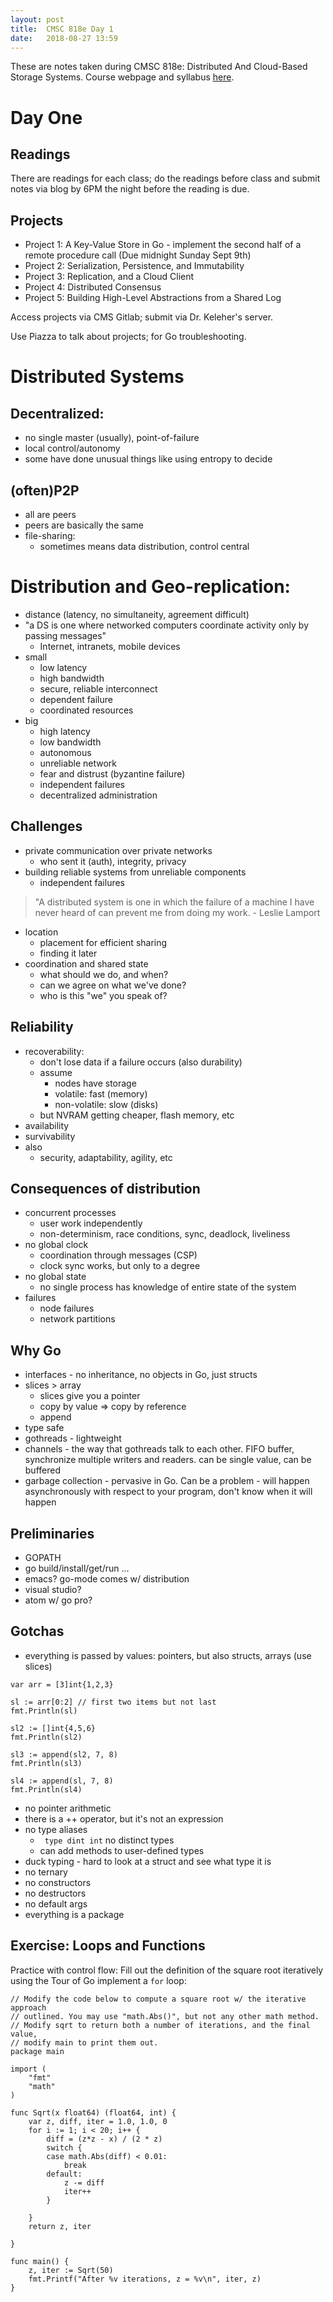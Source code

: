 ```yaml
---
layout: post
title:  CMSC 818e Day 1
date:   2018-08-27 13:59
---
```


These are notes taken during CMSC 818e: Distributed And Cloud-Based Storage Systems. Course webpage and syllabus [here](http://triffid.cs.umd.edu/818/).

# Day One

## Readings

There are readings for each class; do the readings before class and submit notes via blog by 6PM the night before the reading is due.

## Projects

 - Project 1: A Key-Value Store in Go - implement the second half of a remote procedure call (Due midnight Sunday Sept 9th)
 - Project 2: Serialization, Persistence, and Immutability
 - Project 3: Replication, and a Cloud Client
 - Project 4: Distributed Consensus
 - Project 5: Building High-Level Abstractions from a Shared Log

Access projects via CMS Gitlab; submit via Dr. Keleher's server.

Use Piazza to talk about projects; for Go troubleshooting.

# Distributed Systems

## Decentralized:
 - no single master (usually), point-of-failure
 - local control/autonomy
 - some have done unusual things like using entropy to decide

## (often)P2P
 - all are peers
 - peers are basically the same
 - file-sharing:
    - sometimes means data distribution, control central

# Distribution and Geo-replication:
 - distance (latency, no simultaneity, agreement difficult)
 - "a DS is one where networked computers coordinate activity only by passing messages"
    - Internet, intranets, mobile devices
 - small
    - low latency
    - high bandwidth
    - secure, reliable interconnect
    - dependent failure
    - coordinated resources
 - big
    - high latency
    - low bandwidth
    - autonomous
    - unreliable network
    - fear and distrust (byzantine failure)
    - independent failures
    - decentralized administration

## Challenges
 - private communication over private networks
    - who sent it (auth), integrity, privacy
 - building reliable systems from unreliable components
    - independent failures

> "A distributed system is one in which the failure of a machine I have never heard of can prevent me from doing my work.  - Leslie Lamport

 - location
    - placement for efficient sharing
    - finding it later
 - coordination and shared state
    - what should we do, and when?
    - can we agree on what we've done?
    - who is this "we" you speak of?

## Reliability
 - recoverability:
    - don't lose data if a failure occurs (also durability)
    - assume
        - nodes have storage
        - volatile: fast (memory)
        - non-volatile: slow (disks)
    - but NVRAM getting cheaper, flash memory, etc
 - availability
 - survivability
 - also
    - security, adaptability, agility, etc

## Consequences of distribution
 - concurrent processes
    - user work independently
    - non-determinism, race conditions, sync, deadlock, liveliness
 - no global clock
    - coordination through messages (CSP)
    - clock sync works, but only to a degree
 - no global state
    - no single process has knowledge of entire state of the system
 - failures
    - node failures
    - network partitions

## Why Go
 - interfaces - no inheritance, no objects in Go, just structs
 - slices > array
    - slices give you a pointer
    - copy by value => copy by reference
    - append
 - type safe
 - gothreads - lightweight
 - channels - the way that gothreads talk to each other. FIFO buffer, synchronize multiple writers and readers. can be single value, can be buffered
 - garbage collection - pervasive in Go. Can be a problem - will happen asynchronously with respect to your program, don't know when it will happen

## Preliminaries
 - GOPATH
 - go build/install/get/run ...
 - emacs? go-mode comes w/ distribution
 - visual studio?
 - atom w/ go pro?

## Gotchas
 - everything is passed by values: pointers, but also structs, arrays (use slices)

 ```
 var arr = [3]int{1,2,3}

 sl := arr[0:2] // first two items but not last
 fmt.Println(sl)

 sl2 := []int{4,5,6}
 fmt.Println(sl2)

 sl3 := append(sl2, 7, 8)
 fmt.Println(sl3)

 sl4 := append(sl, 7, 8)
 fmt.Println(sl4)
 ```

 - no pointer arithmetic
 - there is a ++ operator, but it's not an expression
 - no type aliases
    - ` type dint int` no distinct types
    - can add methods to user-defined types
 - duck typing - hard to look at a struct and see what type it is
 - no ternary
 - no constructors
 - no destructors
 - no default args
 - everything is a package


## Exercise: Loops and Functions

Practice with control flow: Fill out the definition of the square root iteratively using the Tour of Go
implement a `for` loop:

```
// Modify the code below to compute a square root w/ the iterative approach
// outlined. You may use "math.Abs()", but not any other math method.
// Modify sqrt to return both a number of iterations, and the final value,
// modify main to print them out.
package main

import (
	"fmt"
	"math"
)

func Sqrt(x float64) (float64, int) {
	var z, diff, iter = 1.0, 1.0, 0
	for i := 1; i < 20; i++ {
		diff = (z*z - x) / (2 * z)
		switch {
		case math.Abs(diff) < 0.01:
			break
		default:
			z -= diff
			iter++
		}

	}
	return z, iter

}

func main() {
	z, iter := Sqrt(50)
	fmt.Printf("After %v iterations, z = %v\n", iter, z)
}

```
